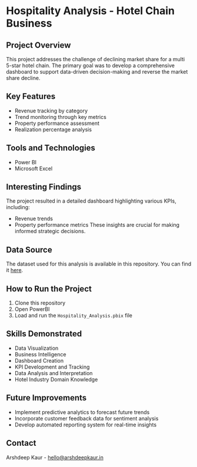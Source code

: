 # Hospitality Analysis - Hotel Chain Business

## Project Overview
This project addresses the challenge of declining market share for a multi 5-star hotel chain. The primary goal was to develop a comprehensive dashboard to support data-driven decision-making and reverse the market share decline.

## Key Features
- Revenue tracking by category
- Trend monitoring through key metrics
- Property performance assessment
- Realization percentage analysis

## Tools and Technologies
- Power BI
- Microsoft Excel

## Interesting Findings
The project resulted in a detailed dashboard highlighting various KPIs, including:
- Revenue trends
- Property performance metrics
These insights are crucial for making informed strategic decisions.

## Data Source
The dataset used for this analysis is available in this repository. You can find it [here](https://github.com/wadehrarsh/Hospitality-Insights/tree/main/datasource).

## How to Run the Project
1. Clone this repository
2. Open PowerBI
3. Load and run the `Hospitality_Analysis.pbix` file

## Skills Demonstrated
- Data Visualization
- Business Intelligence
- Dashboard Creation
- KPI Development and Tracking
- Data Analysis and Interpretation
- Hotel Industry Domain Knowledge

## Future Improvements
- Implement predictive analytics to forecast future trends
- Incorporate customer feedback data for sentiment analysis
- Develop automated reporting system for real-time insights

## Contact
Arshdeep Kaur - hello@arshdeepkaur.in
